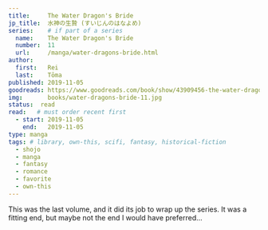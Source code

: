 ```yaml
---
title:     The Water Dragon's Bride
jp_title:  水神の生贄 (すいじんのはなよめ)
series:    # if part of a series
  name:    The Water Dragon's Bride
  number:  11
  url:     /manga/water-dragons-bride.html
author: 
  first:   Rei 
  last:    Tōma
published: 2019-11-05 
goodreads: https://www.goodreads.com/book/show/43909456-the-water-dragon-s-bride-vol-11
img:       books/water-dragons-bride-11.jpg
status:  read
read:   # must order recent first
  - start: 2019-11-05  
    end:   2019-11-05 
type: manga
tags: # library, own-this, scifi, fantasy, historical-fiction
  - shojo
  - manga
  - fantasy
  - romance
  - favorite
  - own-this
---
```


This was the last volume, and it did its job to wrap up the series. It was a fitting end, but maybe not the end I would have preferred...